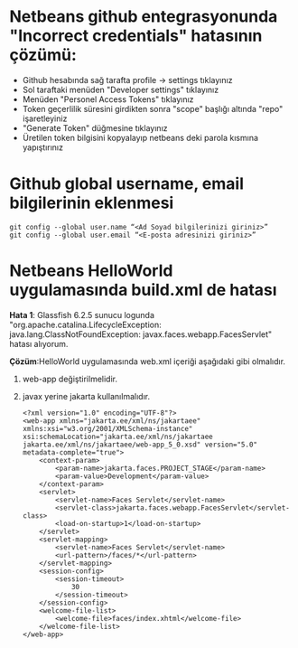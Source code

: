 

# Netbeans github entegrasyonunda "Incorrect credentials" hatasının çözümü:

- Github hesabında sağ tarafta profile -> settings tıklayınız
- Sol taraftaki menüden "Developer settings" tıklayınız
- Menüden "Personel Access Tokens" tıklayınız
- Token geçerlilik süresini girdikten sonra "scope" başlığı altında "repo" işaretleyiniz
- "Generate Token" düğmesine tıklayınız
- Üretilen token bilgisini kopyalayıp netbeans deki parola kısmına yapıştırınız

# Github global username, email bilgilerinin eklenmesi

    git config --global user.name “<Ad Soyad bilgilerinizi giriniz>”
    git config --global user.email “<E-posta adresinizi giriniz>”

# Netbeans HelloWorld uygulamasında build.xml de hatası
   **Hata 1**: Glassfish 6.2.5 sunucu logunda "org.apache.catalina.LifecycleException: java.lang.ClassNotFoundException: javax.faces.webapp.FacesServlet" hatası alıyorum.
    
   **Çözüm**:HelloWorld uygulamasında web.xml içeriği aşağıdaki gibi olmalıdır. 
   
   1. web-app değiştirilmelidir.
   2. javax yerine jakarta kullanılmalıdır.  
  
          <?xml version="1.0" encoding="UTF-8"?>
          <web-app xmlns="jakarta.ee/xml/ns/jakartaee" xmlns:xsi="w3.org/2001/XMLSchema-instance" xsi:schemaLocation="jakarta.ee/xml/ns/jakartaee jakarta.ee/xml/ns/jakartaee/web-app_5_0.xsd" version="5.0" metadata-complete="true">
              <context-param>
                  <param-name>jakarta.faces.PROJECT_STAGE</param-name>
                  <param-value>Development</param-value>
              </context-param>
              <servlet>
                  <servlet-name>Faces Servlet</servlet-name>
                  <servlet-class>jakarta.faces.webapp.FacesServlet</servlet-class>
                  <load-on-startup>1</load-on-startup>
              </servlet>
              <servlet-mapping>
                  <servlet-name>Faces Servlet</servlet-name>
                  <url-pattern>/faces/*</url-pattern>
              </servlet-mapping>
              <session-config>
                  <session-timeout>
                      30
                  </session-timeout>
              </session-config>
              <welcome-file-list>
                  <welcome-file>faces/index.xhtml</welcome-file>
              </welcome-file-list>
          </web-app>
